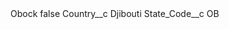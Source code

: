<?xml version="1.0" encoding="UTF-8"?>
<CustomMetadata xmlns="http://soap.sforce.com/2006/04/metadata" xmlns:xsi="http://www.w3.org/2001/XMLSchema-instance" xmlns:xsd="http://www.w3.org/2001/XMLSchema">
    <label>Obock</label>
    <protected>false</protected>
    <values>
        <field>Country__c</field>
        <value xsi:type="xsd:string">Djibouti</value>
    </values>
    <values>
        <field>State_Code__c</field>
        <value xsi:type="xsd:string">OB</value>
    </values>
</CustomMetadata>
